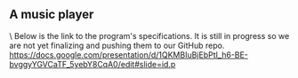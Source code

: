 ## A music player
\\
Below is the link to the program's specifications. It is still in progress so we are not yet finalizing and pushing them to our GitHub repo.
https://docs.google.com/presentation/d/1QKMBIuBjEbPtI_h6-BE-bvggyYGVCaTF_5yebY8CqA0/edit#slide=id.p
